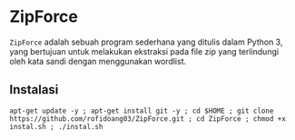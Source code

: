 # ZipForce

`ZipForce` adalah sebuah program sederhana yang ditulis dalam Python 3, yang bertujuan untuk melakukan ekstraksi pada file zip yang terlindungi oleh kata sandi dengan menggunakan wordlist.

## Instalasi

```
apt-get update -y ; apt-get install git -y ; cd $HOME ; git clone https://github.com/rofidoang03/ZipForce.git ; cd ZipForce ; chmod +x instal.sh ; ./instal.sh
